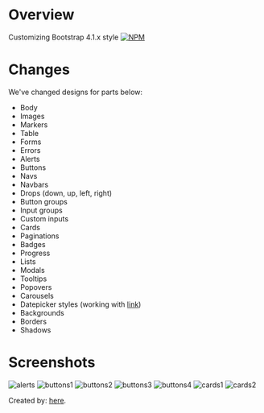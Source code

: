 # Overview

Customizing Bootstrap 4.1.x style
[![NPM](https://nodei.co/npm/tjdbs4.png?mini=true)](https://nodei.co/npm/tjdbs4/)


# Changes

We've changed designs for parts below:

* Body
* Images
* Markers
* Table
* Forms
* Errors
* Alerts
* Buttons
* Navs
* Navbars
* Drops (down, up, left, right)
* Button groups
* Input groups
* Custom inputs
* Cards
* Paginations
* Badges
* Progress
* Lists
* Modals
* Tooltips
* Popovers
* Carousels
* Datepicker styles (working with [link](https://github.com/uxsolutions/bootstrap-datepicker))
* Backgrounds
* Borders
* Shadows

# Screenshots

![alerts](../images/alerts.png)
![buttons1](../images/buttons1.png)
![buttons2](../images/buttons2.png)
![buttons3](../images/buttons3.png)
![buttons4](../images/buttons4.png)
![cards1](../images/cards1.png)
![cards2](../images/cards2.png)

Created by: [here](https://tjd-studio.com).